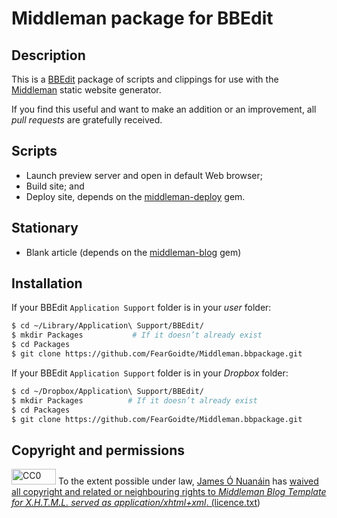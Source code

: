 # Middleman package for BBEdit

## Description

This is a [BBEdit](http://www.barebones.com/products/bbedit/) package of scripts and clippings for use with the [Middleman](https://middlemanapp.com) static website generator.

If you find this useful and want to make an addition or an improvement, all *pull requests* are gratefully received.

## Scripts

* Launch preview server and open in default Web browser;
* Build site; and
* Deploy site, depends on the [middleman-deploy](https://github.com/middleman-contrib/middleman-deploy) gem.

## Stationary

* Blank article (depends on the  [middleman-blog](https://github.com/middleman/middleman-blog) gem)

## Installation

If your BBEdit `Application Support` folder is in your *user* folder:

``` bash
$ cd ~/Library/Application\ Support/BBEdit/
$ mkdir Packages           # If it doesn’t already exist
$ cd Packages
$ git clone https://github.com/FearGoidte/Middleman.bbpackage.git
```

If your BBEdit `Application Support` folder is in your *Dropbox* folder:

``` bash
$ cd ~/Dropbox/Application\ Support/BBEdit/
$ mkdir Packages          # If it doesn’t already exist
$ cd Packages
$ git clone https://github.com/FearGoidte/Middleman.bbpackage.git
```

## Copyright and permissions

<img src="https://upload.wikimedia.org/wikipedia/commons/6/69/CC0_button.svg" alt="CC0" height="25" width="71" /></a> To the extent possible under law, <a rel="dc:publisher" href="https://github.com/FearGoidte/middleman-templates-blog-xhtml"><span property="dct:title">James Ó Nuanáin</span></a> has <a rel="license" href="http://creativecommons.org/publicdomain/zero/1.0/">waived all copyright and related or neighbouring rights to <cite property="dct:title">Middleman Blog Template for <abbr title="eXtensible Hypertext Mark-up Language">X.H.T.M.L.</abbr> served as application/​xhtml+xml</cite>. ([licence.txt](licence.txt))
